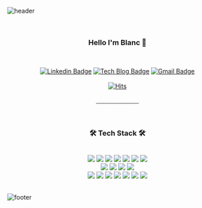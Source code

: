 ![header](https://capsule-render.vercel.app/api?type=waving&&color=gradient&height=100&section=header&fontSize=90)
 
<div align = "center">
<br/><h3>Hello I'm Blanc 🥸</h3><br/>

[![Linkedin Badge](https://img.shields.io/badge/-LinkedIn-blue?style=flat-square&logo=Linkedin&logoColor=white&link=https://www.linkedin.com/in/iam-blanc/)](https://www.linkedin.com/in/iam-blanc/)
[![Tech Blog Badge](http://img.shields.io/badge/-Tech%20blog-black?style=flat-square&logo=github&link=https://ilikezzi.tistory.com/)](https://ilikezzi.tistory.com/)
[![Gmail Badge](https://img.shields.io/badge/Gmail-d14836?style=flat-square&logo=Gmail&logoColor=white&link=mailto:topblade6@gmail.com)](mailto:topblade6@gmail.com)
<br/><br/>
[![Hits](https://hits.seeyoufarm.com/api/count/incr/badge.svg?url=https%3A%2F%2Fgithub.com%2Fyooseungmo&count_bg=%234EB2E5&title_bg=%23006DAA&icon=github.svg&icon_color=%23E7E7E7&title=VISIT&edge_flat=false)](https://hits.seeyoufarm.com)

﹏﹏﹏﹏﹏﹏﹏

<br/>
 
<h3>🛠 Tech Stack 🛠</h3>
 
<br/>


<img src="https://img.shields.io/badge/Nestjs-E0234E?style=flat&logo=nestjs&logoColor=white"/>
<img src="https://img.shields.io/badge/Node.js-339933?style=flat&logo=Node.js&logoColor=white"/>
<img src="https://img.shields.io/badge/TypeScript-3178C6?style=flat&logo=TypeScript&logoColor=white"/>
<img src="https://img.shields.io/badge/JavaScript-F7DF1E?style=flat&logo=JavaScript&logoColor=white"/>
<img src="https://img.shields.io/badge/swagger-85EA2D?style=flat&logo=swagger&logoColor=white"/>
<img src="https://img.shields.io/badge/npm-CB3837?style=flat&logo=npm&logoColor=white"/>
<img src="https://img.shields.io/badge/yarn-2C8EBB?style=flat&logo=yarn&logoColor=white"/>
<br>
<img src="https://img.shields.io/badge/mysql-4479A1?style=flat&logo=mysql&logoColor=white"/>
<img src="https://img.shields.io/badge/mongodb-47A248?style=flat&logo=mongodb&logoColor=white"/>
<img src="https://img.shields.io/badge/Redis-DC382D?style=flat&logo=redis&logoColor=white"/>
<img src="https://img.shields.io/badge/Dynamodb-4053D6?style=flat&logo=amazondynamodb&logoColor=white"/>
<br>
<img src="https://img.shields.io/badge/AWS-232F3E?style=flat&logo=amazonaws&logoColor=white"/>
<img src="https://img.shields.io/badge/EC2-FF9900?style=flat&logo=amazonec2&logoColor=white"/>
<img src="https://img.shields.io/badge/S3-569A31?style=flat&logo=amazons3&logoColor=white"/>
<img src="https://img.shields.io/badge/Lambda-FF9900?style=flat&logo=awslambda&logoColor=white"/>
<img src="https://img.shields.io/badge/git-F05032?style=flat&logo=git&logoColor=white"/>
<img src="https://img.shields.io/badge/slack-4A154B?style=flat&logo=slack&logoColor=white"/>
<img src="https://img.shields.io/badge/asana-F06A6A?style=flat&logo=asana&logoColor=white"/>

</div>

<br/>

![footer](https://capsule-render.vercel.app/api?type=waving&&color=gradient&height=100&section=footer&fontSize=90)
